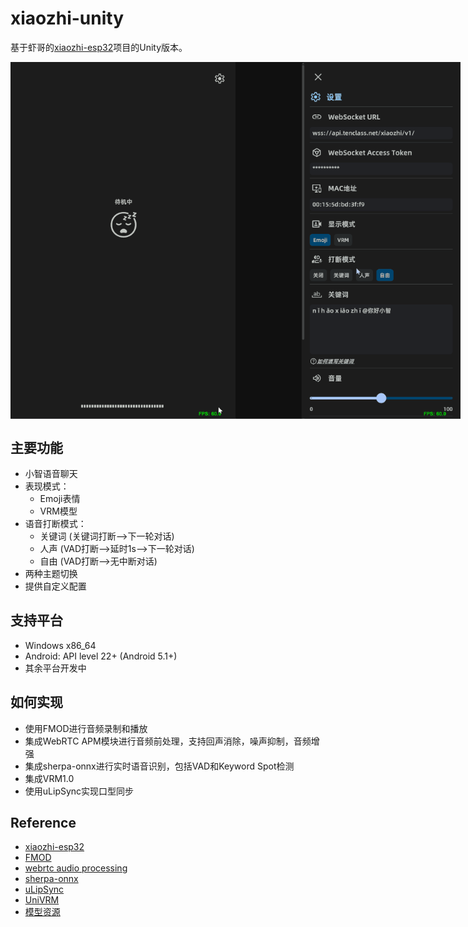 # xiaozhi-unity

基于虾哥的[xiaozhi-esp32](https://github.com/78/xiaozhi-esp32)项目的Unity版本。

<div style="display: flex; justify-content: space-between;">
  <img src="Docs/Emoji.gif" width="360" />
  <img src="Docs/VRM.gif" width="360" />
</div>

## 主要功能

- 小智语音聊天
- 表现模式：
  - Emoji表情
  - VRM模型
- 语音打断模式：
  - 关键词 (关键词打断-->下一轮对话)
  - 人声 (VAD打断-->延时1s-->下一轮对话)
  - 自由 (VAD打断-->无中断对话)
- 两种主题切换
- 提供自定义配置

## 支持平台

- Windows x86_64
- Android: API level 22+ (Android 5.1+)
- 其余平台开发中

## 如何实现

- 使用FMOD进行音频录制和播放
- 集成WebRTC APM模块进行音频前处理，支持回声消除，噪声抑制，音频增强
- 集成sherpa-onnx进行实时语音识别，包括VAD和Keyword Spot检测
- 集成VRM1.0
- 使用uLipSync实现口型同步

## Reference

- [xiaozhi-esp32](https://github.com/78/xiaozhi-esp32)
- [FMOD](https://github.com/fmod/fmod-for-unity)
- [webrtc audio processing](https://gitlab.freedesktop.org/pulseaudio/webrtc-audio-processing)
- [sherpa-onnx](https://github.com/k2-fsa/sherpa-onnx)
- [uLipSync](https://github.com/hecomi/uLipSync)
- [UniVRM](https://github.com/vrm-c/UniVRM)
- [模型资源](https://hub.vroid.com/en/characters/1245908975744054638/models/2140572620978697176)